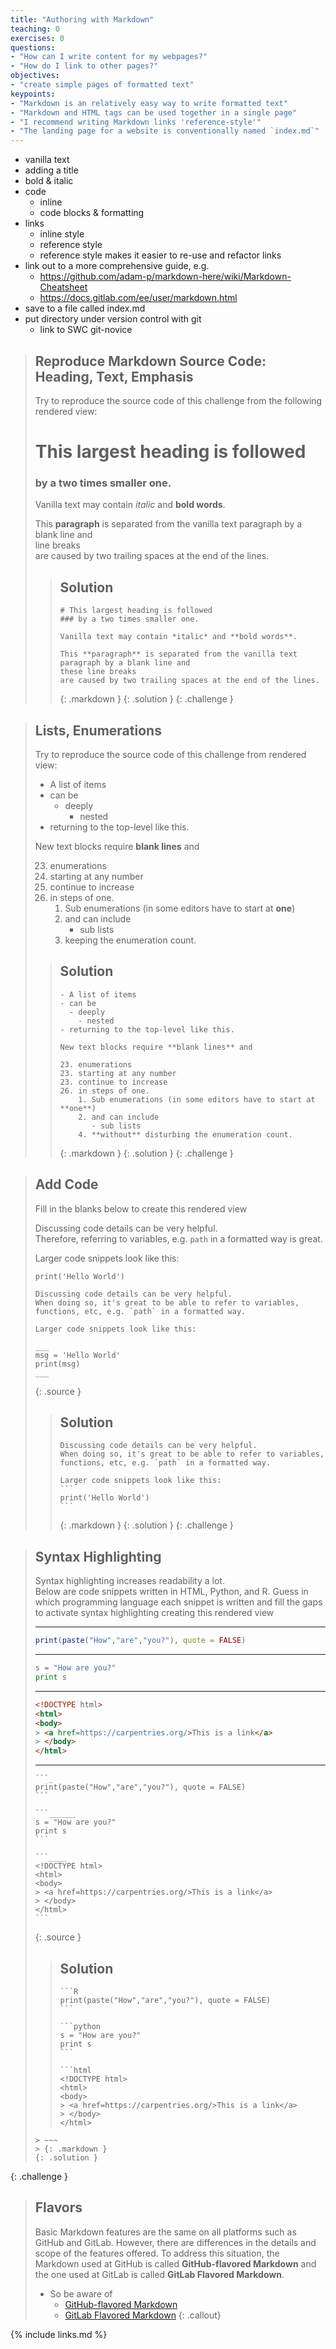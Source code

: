 ```yaml
---
title: "Authoring with Markdown"
teaching: 0
exercises: 0
questions:
- "How can I write content for my webpages?"
- "How do I link to other pages?"
objectives:
- "create simple pages of formatted text"
keypoints:
- "Markdown is an relatively easy way to write formatted text"
- "Markdown and HTML tags can be used together in a single page"
- "I recommend writing Markdown links 'reference-style'"
- "The landing page for a website is conventionally named `index.md`"
---
```


- vanilla text
- adding a title
- bold & italic
- code
  - inline
  - code blocks & formatting
- links
  - inline style
  - reference style
  - reference style makes it easier to re-use and refactor links
- link out to a more comprehensive guide, e.g. 
  - https://github.com/adam-p/markdown-here/wiki/Markdown-Cheatsheet
  - https://docs.gitlab.com/ee/user/markdown.html
- save to a file called index.md
- put directory under version control with git
  - link to SWC git-novice


> ## Reproduce Markdown Source Code: Heading, Text, Emphasis
>
> Try to reproduce the source code of this challenge from the following rendered view:
> 
> # This largest heading is followed
> ### by a two times smaller one.
>
> Vanilla text may contain *italic* and **bold words**.
>
> This **paragraph** is separated from the vanilla text paragraph by a blank line and  
> line breaks  
> are caused by two trailing spaces at the end of the lines.
> 
>
> > ## Solution
> > ~~~
> > # This largest heading is followed
> > ### by a two times smaller one.
> >
> > Vanilla text may contain *italic* and **bold words**.
> >
> > This **paragraph** is separated from the vanilla text paragraph by a blank line and  
> > these line breaks  
> > are caused by two trailing spaces at the end of the lines.
> > ~~~
> > {: .markdown }
> {: .solution }
{: .challenge }


> ## Lists, Enumerations
>
> Try to reproduce the source code of this challenge from rendered view:
>
> - A list of items
> - can be
>   - deeply
>     - nested
> - returning to the top-level like this.
> 
> New text blocks require **blank lines** and 
> 
> 23. enumerations
> 23. starting at any number
> 23. continue to increase
> 26. in steps of one.
>     1. Sub enumerations (in some editors have to start at **one**)
>     2. and can include
>        - sub lists
>     4. keeping the enumeration count.
>
> > ## Solution
> > ~~~
> > - A list of items
> > - can be
> >   - deeply
> >     - nested
> > - returning to the top-level like this.
> > 
> > New text blocks require **blank lines** and 
> > 
> > 23. enumerations
> > 23. starting at any number
> > 23. continue to increase
> > 26. in steps of one.
> >     1. Sub enumerations (in some editors have to start at **one**)
> >     2. and can include
> >        - sub lists
> >     4. **without** disturbing the enumeration count.
> > ~~~
> > {: .markdown }
> {: .solution }
{: .challenge }




> ## Add Code
> Fill in the blanks below to create this rendered view
> 
> Discussing code details can be very helpful.  
> Therefore, referring to variables, e.g. `path` in a formatted way is great.
>
> Larger code snippets look like this:
> ```
> print('Hello World')
> ```
>
> ~~~
> Discussing code details can be very helpful.  
> When doing so, it's great to be able to refer to variables, functions, etc, e.g. `path` in a formatted way.
>
> Larger code snippets look like this:
>
> ___
> msg = 'Hello World'
> print(msg)
> ___
> ~~~
> {: .source }
> 
> > ## Solution
> > ~~~
> > Discussing code details can be very helpful.  
> > When doing so, it's great to be able to refer to variables, functions, etc, e.g. `path` in a formatted way.
> >
> > Larger code snippets look like this:
> > ```
> > print('Hello World')
> > ```
> > ~~~
> > {: .markdown }
> {: .solution }
{: .challenge }


> ## Syntax Highlighting
> Syntax highlighting increases readability a lot.  
> Below are code snippets written in HTML, Python, and R.
> Guess in which programming language each snippet is written
> and fill the gaps to activate syntax highlighting creating this rendered view
> 
> -------------
> ```r
> print(paste("How","are","you?"), quote = FALSE)
> ```
> -------------
> 
> ```python
> s = "How are you?"
> print s
> ```
> -------------
> 
> ```html
> <!DOCTYPE html>
> <html>
> <body>
> > <a href=https://carpentries.org/>This is a link</a>
> > </body>
> </html>
> ```
> -------------
>
> ~~~
> ```_
> print(paste("How","are","you?"), quote = FALSE)
> ```
> 
> ```______
> s = "How are you?"
> print s
> ```
> 
> ```____
> <!DOCTYPE html>
> <html>
> <body>
> > <a href=https://carpentries.org/>This is a link</a>
> > </body>
> </html>
> ```
> ~~~
> {: .source }
>
> > ## Solution
> > ~~~
> > ```R
> > print(paste("How","are","you?"), quote = FALSE)
> > ```
> > 
> > ```python
> > s = "How are you?"
> > print s
> > ```
> > 
> > ```html
> > <!DOCTYPE html>
> > <html>
> > <body>
> > > <a href=https://carpentries.org/>This is a link</a>
> > > </body>
> > </html>
> ```
> > ~~~
> > {: .markdown }
> {: .solution }
{: .challenge }






> ## Flavors
>
> Basic Markdown features are the same on all platforms such as GitHub and GitLab.
> However, there are differences in the details and scope of the features offered.
> To address this situation, the Markdown 
> used at GitHub is called **GitHub-flavored Markdown**
> and the one used at GitLab is called **GitLab Flavored Markdown**.
> - So be aware of
>   - [GitHub-flavored Markdown](https://github.com/adam-p/markdown-here/wiki/Markdown-Cheatsheet)
>   - [GitLab Flavored Markdown](https://docs.gitlab.com/ee/user/markdown.html)
{: .callout}




{% include links.md %}
